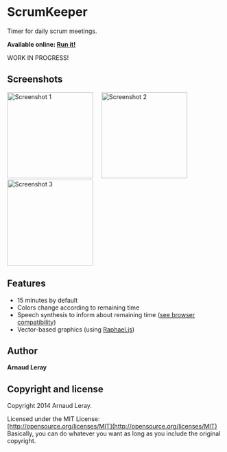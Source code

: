 ScrumKeeper
===========

Timer for daily scrum meetings.

**Available online: [Run it!](http://arnaudleray.github.io/scrumkeeper/)**

WORK IN PROGRESS!

## Screenshots

<a href="http://arnaudleray.github.io/scrumkeeper/"><img src="http://arnaudleray.github.io/scrumkeeper/images/scrumkeeper-green-mini.png" height="200px" alt="Screenshot 1"></a> &nbsp;&nbsp;&nbsp;
<a href="http://arnaudleray.github.io/scrumkeeper/"><img src="http://arnaudleray.github.io/scrumkeeper/images/scrumkeeper-orange-mini.png" height="200px" alt="Screenshot 2"></a> &nbsp;&nbsp;&nbsp;
<a href="http://arnaudleray.github.io/scrumkeeper/"><img src="http://arnaudleray.github.io/scrumkeeper/images/scrumkeeper-red-mini.png" height="200px" alt="Screenshot 3"></a>

## Features

- 15 minutes by default
- Colors change according to remaining time
- Speech synthesis to inform about remaining time ([see browser compatibility](http://caniuse.com/#feat=web-speech))
- Vector-based graphics (using [Raphael.js](http://raphaeljs.com/))


## Author

**Arnaud Leray**

## Copyright and license

Copyright 2014 Arnaud Leray.

Licensed under the MIT License:  
[http://opensource.org/licenses/MIT](http://opensource.org/licenses/MIT)  
Basically, you can do whatever you want as long as you include the original copyright.
